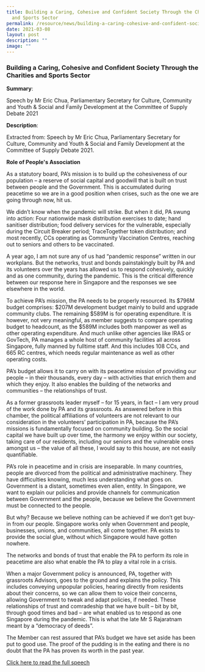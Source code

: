 ```yaml
---
title: Building a Caring, Cohesive and Confident Society Through the Charities
  and Sports Sector
permalink: /resource/news/building-a-caring-cohesive-and-confident-society/
date: 2021-03-08
layout: post
description: ""
image: ""
---
```


### Building a Caring, Cohesive and Confident Society Through the Charities and Sports Sector 

**Summary**: 

Speech by Mr Eric Chua, Parliamentary Secretary for Culture, Community and Youth & Social and Family Development at the Committee of Supply Debate 2021 

**Description**: 

Extracted from: Speech by Mr Eric Chua, Parliamentary Secretary for Culture, Community and Youth & Social and Family Development at the Committee of Supply Debate 2021. 

 

**Role of People's Association**
 

As a statutory board, PA’s mission is to build up the cohesiveness of our population – a reserve of social capital and goodwill that is built on trust between people and the Government. This is accumulated during peacetime so we are in a good position when crises, such as the one we are going through now, hit us. 

 

We didn’t know when the pandemic will strike. But when it did, PA swung into action: Four nationwide mask distribution exercises to date; hand sanitiser distribution; food delivery services for the vulnerable, especially during the Circuit Breaker period; TraceTogether token distribution; and most recently, CCs operating as Community Vaccination Centres, reaching out to seniors and others to be vaccinated. 

 

A year ago, I am not sure any of us had “pandemic response” written in our workplans. But the networks, trust and bonds painstakingly built by PA and its volunteers over the years has allowed us to respond cohesively, quickly and as one community, during the pandemic. This is the critical difference between our response here in Singapore and the responses we see elsewhere in the world. 

 

To achieve PA’s mission, the PA needs to be properly resourced. Its $796M budget comprises: $207M development budget mainly to build and upgrade community clubs. The remaining $589M is for operating expenditure. It is however, not very meaningful, as member suggests to compare operating budget to headcount, as the $589M includes both manpower as well as other operating expenditure. And much unlike other agencies like IRAS or GovTech, PA manages a whole host of community facilities all across Singapore, fully manned by fulltime staff. And this includes 108 CCs, and 665 RC centres, which needs regular maintenance as well as other operating costs. 

 

PA’s budget allows it to carry on with its peacetime mission of providing our people – in their thousands, every day – with activities that enrich them and which they enjoy. It also enables the building of the networks and communities – the relationships of trust. 

 

As a former grassroots leader myself – for 15 years, in fact – I am very proud of the work done by PA and its grassroots. As answered before in this chamber, the political affiliations of volunteers are not relevant to our consideration in the volunteers’ participation in PA, because the PA’s missions is fundamentally focused on community building. So the social capital we have built up over time, the harmony we enjoy within our society, taking care of our residents, including our seniors and the vulnerable ones amongst us – the value of all these, I would say to this house, are not easily quantifiable. 

 

PA’s role in peacetime and in crisis are inseparable. In many countries, people are divorced from the political and administrative machinery. They have difficulties knowing, much less understanding what goes on. Government is a distant, sometimes even alien, entity. In Singapore, we want to explain our policies and provide channels for communication between Government and the people, because we believe the Government must be connected to the people. 

 

But why? Because we believe nothing can be achieved if we don’t get buy-in from our people. Singapore works only when Government and people, businesses, unions, and communities, all come together. PA exists to provide the social glue, without which Singapore would have gotten nowhere. 

 

The networks and bonds of trust that enable the PA to perform its role in peacetime are also what enable the PA to play a vital role in a crisis. 

 

When a major Government policy is announced, PA, together with grassroots Advisors, goes to the ground and explains the policy. This includes conveying unpopular policies, hearing directly from residents about their concerns, so we can allow them to voice their concerns, allowing Government to tweak and adapt policies, if needed. These relationships of trust and comradeship that we have built – bit by bit, through good times and bad – are what enabled us to respond as one Singapore during the pandemic. This is what the late Mr S Rajaratnam meant by a “democracy of deeds”. 

 

The Member can rest assured that PA’s budget we have set aside has been put to good use. The proof of the pudding is in the eating and there is no doubt that the PA has proven its worth in the past year. 

 
[Click here to read the full speech](https://www.mccy.gov.sg/about-us/news-and-resources/speeches/2021/mar/building-a-caring-cohesive-confident-society-through-charities-sports-sector)